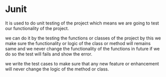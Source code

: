 # Junit

It is used to do unit testing of the project which means we are going to test our functionality of the project.

we can do it by the testing the functions or classes of the project by this we make sure the functionality or logic of the class or method will remains same and we never change the functionality of the functions in future if we do so the test will fails and show the error.

we write the test cases to make sure that any new feature or enhancement will never change the logic of the method or class.